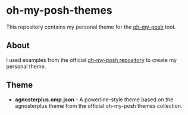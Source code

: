# oh-my-posh-themes

This repository contains my personal theme for the [oh-my-posh](https://github.com/JanDeDobbeleer/oh-my-posh) tool.

## About

I used examples from the official [oh-my-posh repository](https://github.com/JanDeDobbeleer/oh-my-posh) to create my personal theme.

## Theme

- **agnosterplus.omp.json** - A powerline-style theme based on the agnosterplus theme from the official oh-my-posh themes collection.